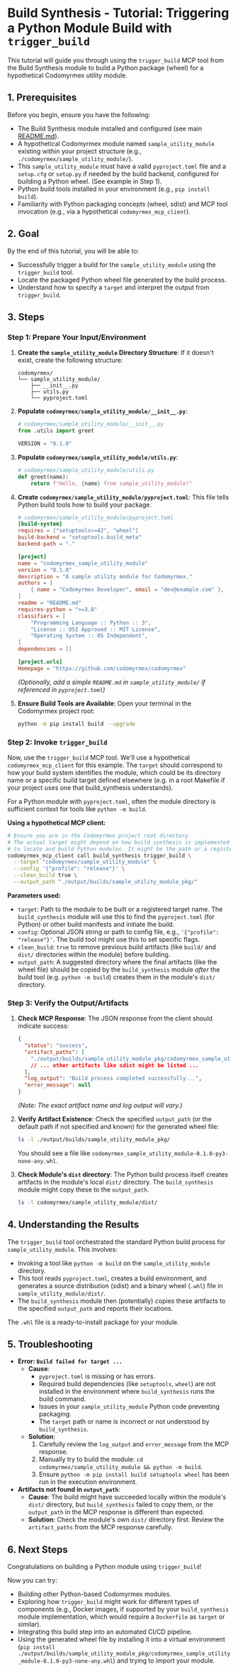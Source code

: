 # Build Synthesis - Tutorial: Triggering a Python Module Build with `trigger_build`

This tutorial will guide you through using the `trigger_build` MCP tool from the Build Synthesis module to build a Python package (wheel) for a hypothetical Codomyrmex utility module.

## 1. Prerequisites

Before you begin, ensure you have the following:

- The Build Synthesis module installed and configured (see main [README.md](../../README.md)).
- A hypothetical Codomyrmex module named `sample_utility_module` existing within your project structure (e.g., `./codomyrmex/sample_utility_module/`).
- This `sample_utility_module` must have a valid `pyproject.toml` file and a `setup.cfg` or `setup.py` if needed by the build backend, configured for building a Python wheel. (See example in Step 1).
- Python build tools installed in your environment (e.g., `pip install build`).
- Familiarity with Python packaging concepts (wheel, sdist) and MCP tool invocation (e.g., via a hypothetical `codomyrmex_mcp_client`).

## 2. Goal

By the end of this tutorial, you will be able to:

- Successfully trigger a build for the `sample_utility_module` using the `trigger_build` tool.
- Locate the packaged Python wheel file generated by the build process.
- Understand how to specify a `target` and interpret the output from `trigger_build`.

## 3. Steps

### Step 1: Prepare Your Input/Environment

1.  **Create the `sample_utility_module` Directory Structure**:
    If it doesn't exist, create the following structure:
    ```
    codomyrmex/
    └── sample_utility_module/
        ├── __init__.py
        ├── utils.py
        └── pyproject.toml
    ```

2.  **Populate `codomyrmex/sample_utility_module/__init__.py`**:
    ```python
    # codomyrmex/sample_utility_module/__init__.py
    from .utils import greet

    VERSION = "0.1.0"
    ```

3.  **Populate `codomyrmex/sample_utility_module/utils.py`**:
    ```python
    # codomyrmex/sample_utility_module/utils.py
    def greet(name):
        return f"Hello, {name} from sample_utility_module!"
    ```

4.  **Create `codomyrmex/sample_utility_module/pyproject.toml`**:
    This file tells Python build tools how to build your package.
    ```toml
    # codomyrmex/sample_utility_module/pyproject.toml
    [build-system]
    requires = ["setuptools>=42", "wheel"]
    build-backend = "setuptools.build_meta"
    backend-path = "."

    [project]
    name = "codomyrmex_sample_utility_module"
    version = "0.1.0"
    description = "A sample utility module for Codomyrmex."
    authors = [
        { name = "Codomyrmex Developer", email = "dev@example.com" },
    ]
    readme = "README.md"
    requires-python = ">=3.8"
    classifiers = [
        "Programming Language :: Python :: 3",
        "License :: OSI Approved :: MIT License",
        "Operating System :: OS Independent",
    ]
    dependencies = []

    [project.urls]
    Homepage = "https://github.com/codomyrmex/codomyrmex"
    ```
    *(Optionally, add a simple `README.md` in `sample_utility_module/` if referenced in `pyproject.toml`)*

5.  **Ensure Build Tools are Available**:
    Open your terminal in the Codomyrmex project root:
    ```bash
    python -m pip install build --upgrade
    ```

### Step 2: Invoke `trigger_build`

Now, use the `trigger_build` MCP tool. We'll use a hypothetical `codomyrmex_mcp_client` for this example. The `target` should correspond to how your build system identifies the module, which could be its directory name or a specific build target defined elsewhere (e.g. in a root Makefile if your project uses one that build_synthesis understands).

For a Python module with `pyproject.toml`, often the module directory is sufficient context for tools like `python -m build`.

**Using a hypothetical MCP client:**

```bash
# Ensure you are in the Codomyrmex project root directory
# The actual target might depend on how build_synthesis is implemented
# to locate and build Python modules. It might be the path or a registered name.
codomyrmex_mcp_client call build_synthesis trigger_build \
  --target "codomyrmex/sample_utility_module" \
  --config '{"profile": "release"}' \
  --clean_build true \
  --output_path "./output/builds/sample_utility_module_pkg/"
```

**Parameters used:**
- `target`: Path to the module to be built or a registered target name. The `build_synthesis` module will use this to find the `pyproject.toml` (for Python) or other build manifests and initiate the build.
- `config`: Optional JSON string or path to config file, e.g., `'{"profile": "release"}'`. The build tool might use this to set specific flags.
- `clean_build`: `true` to remove previous build artifacts (like `build/` and `dist/` directories within the module) before building.
- `output_path`: A suggested directory where the final artifacts (like the wheel file) should be copied by the `build_synthesis` module *after* the build tool (e.g. `python -m build`) creates them in the module's `dist/` directory.

### Step 3: Verify the Output/Artifacts

1.  **Check MCP Response**: The JSON response from the client should indicate success:
    ```json
    {
      "status": "success",
      "artifact_paths": [
        "./output/builds/sample_utility_module_pkg/codomyrmex_sample_utility_module-0.1.0-py3-none-any.whl"
        // ... other artifacts like sdist might be listed ...
      ],
      "log_output": "Build process completed successfully...",
      "error_message": null
    }
    ```
    *(Note: The exact artifact name and log output will vary.)*

2.  **Verify Artifact Existence**: Check the specified `output_path` (or the default path if not specified and known) for the generated wheel file:
    ```bash
    ls -l ./output/builds/sample_utility_module_pkg/
    ```
    You should see a file like `codomyrmex_sample_utility_module-0.1.0-py3-none-any.whl`.

3.  **Check Module's `dist` directory**: The Python build process itself creates artifacts in the module's local `dist/` directory. The `build_synthesis` module might copy these to the `output_path`.
    ```bash
    ls -l codomyrmex/sample_utility_module/dist/
    ```

## 4. Understanding the Results

The `trigger_build` tool orchestrated the standard Python build process for `sample_utility_module`. This involves:
- Invoking a tool like `python -m build` on the `sample_utility_module` directory.
- This tool reads `pyproject.toml`, creates a build environment, and generates a source distribution (sdist) and a binary wheel (`.whl`) file in `sample_utility_module/dist/`.
- The `build_synthesis` module then (potentially) copies these artifacts to the specified `output_path` and reports their locations.

The `.whl` file is a ready-to-install package for your module.

## 5. Troubleshooting

- **Error: `Build failed for target ...`**
  - **Cause**: 
    - `pyproject.toml` is missing or has errors.
    - Required build dependencies (like `setuptools`, `wheel`) are not installed in the environment where `build_synthesis` runs the build command.
    - Issues in your `sample_utility_module` Python code preventing packaging.
    - The `target` path or name is incorrect or not understood by `build_synthesis`.
  - **Solution**:
    1. Carefully review the `log_output` and `error_message` from the MCP response.
    2. Manually try to build the module: `cd codomyrmex/sample_utility_module && python -m build`.
    3. Ensure `python -m pip install build setuptools wheel` has been run in the execution environment.
- **Artifacts not found in `output_path`**: 
  - **Cause**: The build might have succeeded locally within the module's `dist/` directory, but `build_synthesis` failed to copy them, or the `output_path` in the MCP response is different than expected.
  - **Solution**: Check the module's own `dist/` directory first. Review the `artifact_paths` from the MCP response carefully.

## 6. Next Steps

Congratulations on building a Python module using `trigger_build`!

Now you can try:
- Building other Python-based Codomyrmex modules.
- Exploring how `trigger_build` might work for different types of components (e.g., Docker images, if supported by your `build_synthesis` module implementation, which would require a `Dockerfile` as `target` or similar).
- Integrating this build step into an automated CI/CD pipeline.
- Using the generated wheel file by installing it into a virtual environment (`pip install ./output/builds/sample_utility_module_pkg/codomyrmex_sample_utility_module-0.1.0-py3-none-any.whl`) and trying to import your module. 